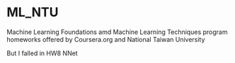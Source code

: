 # ML_NTU
Machine Learning Foundations amd Machine Learning Techniques program homeworks offered by Coursera.org and National Taiwan University

But I falled in HW8 NNet